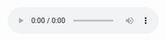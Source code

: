 <html>
<head>
<script src="https://ajax.googleapis.com/ajax/libs/jquery/3.3.1/jquery.min.js"></script>
<script type="text/javascript" src="jquery.playlist.js"></script>
</head>

<body>
<script type="text/javascript">
    $(document).ready(function() {
        $('audio').playlistParser({
        proxy: 'proxy.php'
        });
    });
</script>

<audio controls src="http://www.stream.com/stream.m3u">
</body>
</html>
